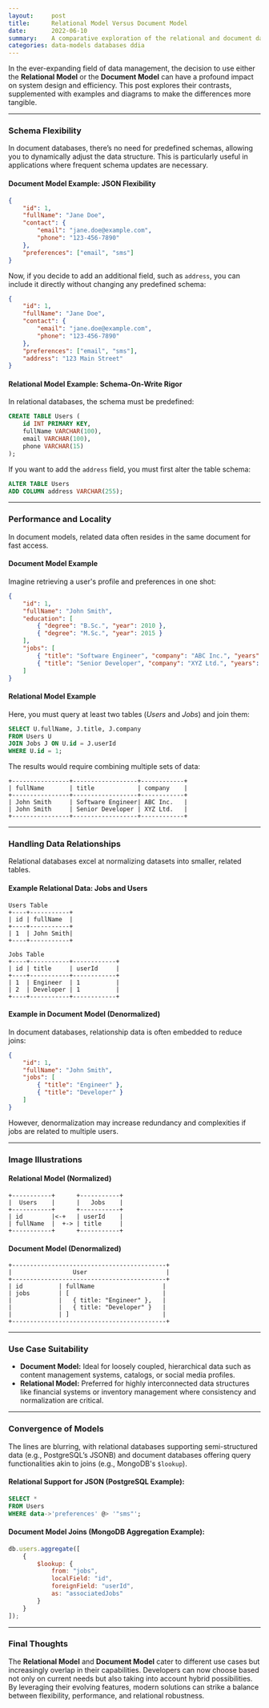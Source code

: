 ```yaml
---
layout:     post  
title:      Relational Model Versus Document Model 
date:       2022-06-10  
summary:    A comparative exploration of the relational and document data models, with code samples and examples to illustrate their differences.
categories: data-models databases ddia
---
```


In the ever-expanding field of data management, the decision to use either the **Relational Model** or the **Document Model** can have a profound impact on system design and efficiency. This post explores their contrasts, supplemented with examples and diagrams to make the differences more tangible.
   
---

### **Schema Flexibility**

In document databases, there’s no need for predefined schemas, allowing you to dynamically adjust the data structure. This is particularly useful in applications where frequent schema updates are necessary.

#### **Document Model Example: JSON Flexibility**
```json  
{  
    "id": 1,  
    "fullName": "Jane Doe",  
    "contact": {  
        "email": "jane.doe@example.com",  
        "phone": "123-456-7890"  
    },  
    "preferences": ["email", "sms"]  
}  
```  

Now, if you decide to add an additional field, such as `address`, you can include it directly without changing any predefined schema:
```json  
{  
    "id": 1,  
    "fullName": "Jane Doe",  
    "contact": {  
        "email": "jane.doe@example.com",  
        "phone": "123-456-7890"  
    },  
    "preferences": ["email", "sms"],  
    "address": "123 Main Street"  
}  
```  

#### **Relational Model Example: Schema-On-Write Rigor**

In relational databases, the schema must be predefined:
```sql  
CREATE TABLE Users (  
    id INT PRIMARY KEY,  
    fullName VARCHAR(100),  
    email VARCHAR(100),  
    phone VARCHAR(15)  
);  
```  

If you want to add the `address` field, you must first alter the table schema:
```sql  
ALTER TABLE Users  
ADD COLUMN address VARCHAR(255);  
```  
   
---

### **Performance and Locality**

In document models, related data often resides in the same document for fast access.

#### **Document Model Example**
Imagine retrieving a user's profile and preferences in one shot:

```json  
{  
    "id": 1,  
    "fullName": "John Smith",  
    "education": [  
        { "degree": "B.Sc.", "year": 2010 },  
        { "degree": "M.Sc.", "year": 2015 }  
    ],  
    "jobs": [  
        { "title": "Software Engineer", "company": "ABC Inc.", "years": 3 },  
        { "title": "Senior Developer", "company": "XYZ Ltd.", "years": 5 }  
    ]  
}  
```  

#### **Relational Model Example**

Here, you must query at least two tables (*Users* and *Jobs*) and join them:

```sql  
SELECT U.fullName, J.title, J.company  
FROM Users U  
JOIN Jobs J ON U.id = J.userId  
WHERE U.id = 1;  
```  

The results would require combining multiple sets of data:
```  
+----------------+------------------+------------+  
| fullName       | title            | company    |  
+----------------+------------------+------------+  
| John Smith     | Software Engineer| ABC Inc.   |  
| John Smith     | Senior Developer | XYZ Ltd.   |  
+----------------+------------------+------------+  
```  
   
---

### **Handling Data Relationships**

Relational databases excel at normalizing datasets into smaller, related tables.

#### **Example Relational Data: Jobs and Users**
```  
Users Table  
+----+-----------+  
| id | fullName  |  
+----+-----------+  
| 1  | John Smith|  
+----+-----------+  
   
Jobs Table  
+----+-----------+------------+  
| id | title     | userId     |  
+----+-----------+------------+  
| 1  | Engineer  | 1          |  
| 2  | Developer | 1          |  
+----+-----------+------------+  
```  

#### **Example in Document Model (Denormalized)**

In document databases, relationship data is often embedded to reduce joins:

```json  
{  
    "id": 1,  
    "fullName": "John Smith",  
    "jobs": [  
        { "title": "Engineer" },  
        { "title": "Developer" }  
    ]  
}  
```  

However, denormalization may increase redundancy and complexities if jobs are related to multiple users.
   
---

### **Image Illustrations**

#### Relational Model (Normalized)
```plaintext  
+-----------+      +-----------+  
|  Users    |      |   Jobs    |  
+-----------+      +-----------+  
| id        |<-+   | userId    |  
| fullName  |  +-> | title     |  
+-----------+      +-----------+  
```  

#### Document Model (Denormalized)
```plaintext  
+-------------------------------------------+  
|                 User                      |  
+-------------------------------------------+  
| id          | fullName                   |  
| jobs        | [                          |  
|             |   { title: "Engineer" },   |  
|             |   { title: "Developer" }   |  
|             | ]                          |  
+-------------------------------------------+  
```  
   
---

### **Use Case Suitability**

- **Document Model:** Ideal for loosely coupled, hierarchical data such as content management systems, catalogs, or social media profiles.
- **Relational Model:** Preferred for highly interconnected data structures like financial systems or inventory management where consistency and normalization are critical.

---

### **Convergence of Models**

The lines are blurring, with relational databases supporting semi-structured data (e.g., PostgreSQL’s JSONB) and document databases offering query functionalities akin to joins (e.g., MongoDB's `$lookup`).

#### Relational Support for JSON (PostgreSQL Example):
```sql  
SELECT *  
FROM Users  
WHERE data->'preferences' @> '"sms"';  
```  

#### Document Model Joins (MongoDB Aggregation Example):
```javascript  
db.users.aggregate([  
    {  
        $lookup: {  
            from: "jobs",  
            localField: "id",  
            foreignField: "userId",  
            as: "associatedJobs"  
        }  
    }  
]);  
```  
   
---

### **Final Thoughts**

The **Relational Model** and **Document Model** cater to different use cases but increasingly overlap in their capabilities. Developers can now choose based not only on current needs but also taking into account hybrid possibilities. By leveraging their evolving features, modern solutions can strike a balance between flexibility, performance, and relational robustness.